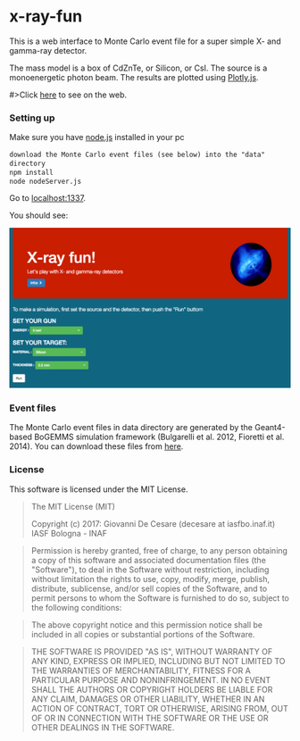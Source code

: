 # x-ray-fun

This is a web interface to Monte Carlo event file for a super simple X- and gamma-ray detector.

The mass model is a box of CdZnTe, or Silicon, or CsI. The source is a monoenergetic photon beam.  The results are plotted using [Plotly.js](https://plot.ly/javascript/).

#>Click [here](http://giove.iasfbo.inaf.it:1337/) to see on the web.

### Setting up

Make sure you have [node.js](https://nodejs.org/en/) installed in your pc

    download the Monte Carlo event files (see below) into the "data" directory
    npm install
    node nodeServer.js

Go to [localhost:1337](http://localhost:1337).

You should see:

![Input page](https://github.com/giovixo/x-ray-fun/blob/master/doc/x-ray-fun-web.png)

### Event files

The Monte Carlo event files in data directory are generated by the Geant4-based BoGEMMS simulation framework (Bulgarelli et al. 2012, Fioretti et al. 2014). You can download these files from [here](https://owncloud.iasfbo.inaf.it/public.php?service=files&t=eac10983b7bad86b98e466bafa73d324).  

### License

This software is licensed under the MIT License.

>The MIT License (MIT)
>
>Copyright (c) 2017: Giovanni De Cesare (decesare at iasfbo.inaf.it) IASF Bologna - INAF

>Permission is hereby granted, free of charge, to any person obtaining a copy
of this software and associated documentation files (the "Software"), to deal
in the Software without restriction, including without limitation the rights
to use, copy, modify, merge, publish, distribute, sublicense, and/or sell
copies of the Software, and to permit persons to whom the Software is
furnished to do so, subject to the following conditions:

>The above copyright notice and this permission notice shall be included in
all copies or substantial portions of the Software.

>THE SOFTWARE IS PROVIDED "AS IS", WITHOUT WARRANTY OF ANY KIND, EXPRESS OR
IMPLIED, INCLUDING BUT NOT LIMITED TO THE WARRANTIES OF MERCHANTABILITY,
FITNESS FOR A PARTICULAR PURPOSE AND NONINFRINGEMENT. IN NO EVENT SHALL THE
AUTHORS OR COPYRIGHT HOLDERS BE LIABLE FOR ANY CLAIM, DAMAGES OR OTHER
LIABILITY, WHETHER IN AN ACTION OF CONTRACT, TORT OR OTHERWISE, ARISING FROM,
OUT OF OR IN CONNECTION WITH THE SOFTWARE OR THE USE OR OTHER DEALINGS IN
THE SOFTWARE.
